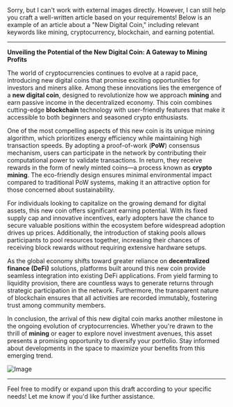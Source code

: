 Sorry, but I can't work with external images directly. However, I can still help you craft a well-written article based on your requirements! Below is an example of an article about a "New Digital Coin," including relevant keywords like mining, cryptocurrency, blockchain, and earning potential.

---

**Unveiling the Potential of the New Digital Coin: A Gateway to Mining Profits**

The world of cryptocurrencies continues to evolve at a rapid pace, introducing new digital coins that promise exciting opportunities for investors and miners alike. Among these innovations lies the emergence of a **new digital coin**, designed to revolutionize how we approach **mining** and earn passive income in the decentralized economy. This coin combines cutting-edge **blockchain** technology with user-friendly features that make it accessible to both beginners and seasoned crypto enthusiasts.

One of the most compelling aspects of this new coin is its unique mining algorithm, which prioritizes energy efficiency while maintaining high transaction speeds. By adopting a proof-of-work (**PoW**) consensus mechanism, users can participate in the network by contributing their computational power to validate transactions. In return, they receive rewards in the form of newly minted coins—a process known as **crypto mining**. The eco-friendly design ensures minimal environmental impact compared to traditional PoW systems, making it an attractive option for those concerned about sustainability.

For individuals looking to capitalize on the growing demand for digital assets, this new coin offers significant earning potential. With its fixed supply cap and innovative incentives, early adopters have the chance to secure valuable positions within the ecosystem before widespread adoption drives up prices. Additionally, the introduction of staking pools allows participants to pool resources together, increasing their chances of receiving block rewards without requiring extensive hardware setups.

As the global economy shifts toward greater reliance on **decentralized finance (DeFi)** solutions, platforms built around this new coin provide seamless integration into existing DeFi applications. From yield farming to liquidity provision, there are countless ways to generate returns through strategic participation in the network. Furthermore, the transparent nature of blockchain ensures that all activities are recorded immutably, fostering trust among community members.

In conclusion, the arrival of this new digital coin marks another milestone in the ongoing evolution of cryptocurrencies. Whether you're drawn to the thrill of **mining** or eager to explore novel investment avenues, this asset presents a promising opportunity to diversify your portfolio. Stay informed about developments in the space to maximize your benefits from this emerging trend.

![Image](https://github.com/user-attachments/assets/057c907c-805e-4310-a052-f5031067f3de)

---

Feel free to modify or expand upon this draft according to your specific needs! Let me know if you'd like further assistance.